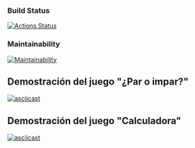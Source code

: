### Build Status
[![Actions Status](https://github.com/SrRathek/python-project-140/actions/workflows/hexlet-check.yml/badge.svg)](https://github.com/SrRathek/python-project-140/actions)

### Maintainability
[![Maintainability](https://qlty.sh/badges/e2d37c6d-ec1a-4960-83e2-2f0fba09b4c9/maintainability.svg)](https://qlty.sh/gh/SrRathek/projects/python-project-140)

## Demostración del juego "¿Par o impar?"
[![asciicast](https://asciinema.org/a/z9TZL8x5bKdFwy8BdAV6vhD6H.svg)](https://asciinema.org/a/z9TZL8x5bKdFwy8BdAV6vhD6H)

## Demostración del juego "Calculadora"
[![asciicast](https://asciinema.org/a/9renElr7wLAlQRjtmSFAvhGf8.svg)](https://asciinema.org/a/9renElr7wLAlQRjtmSFAvhGf8)
